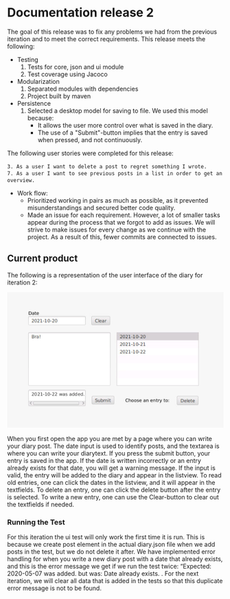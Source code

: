# Documentation release 2

The goal of this release was to fix any problems we had from the previous iteration and to meet the correct requirements. 
This release meets the following:

- Testing 
    1. Tests for core, json and ui module
    2. Test coverage using Jacoco
- Modularization
    1. Separated modules with dependencies 
    2. Project built by maven
- Persistence
    1. Selected a desktop model for saving to file. We used this model because:
        - It allows the user more control over what is saved in the diary.
        - The use of a "Submit"-button implies that the entry is saved when pressed, and not continuously.


The following user stories were completed for this release: 

    3. As a user I want to delete a post to regret something I wrote.
    7. As a user I want to see previous posts in a list in order to get an overview.


- Work flow:
    - Prioritized working in pairs as much as possible, as it prevented misunderstandings and secured better code quality.
    - Made an issue for each requirement. However, a lot of smaller tasks appear during the process that we forgot to add as issues. We will strive
      to make issues for every change as we continue with the project. As a result of this, fewer commits are connected to issues. 


## Current product

The following is a representation of the user interface of the diary for iteration 2:

![alt text](../release2/Images/Interface.png)

When you first open the app you are met by a page where you can write your diary post. The date input is used to identify posts, and the textarea is where you can write your diarytext. If you press the submit button, your entry is saved in the app. If the date is written incorrectly or an entry already exists for that date, you will get a warning message. If the input is valid, the entry will be added to the diary and appear in the listview. To read old entries, one can click the dates in the listview, and it will appear in the textfields. To delete an entry, one can click the delete button after the entry is selected. To write a new entry, one can use the Clear-button to clear out the textfields if needed.

### Running the Test
For this iteration the ui test will only work the first time it is run. This is because we create post element in the actual diary.json file when we add posts in the test, but we do not delete it after. We have implemented error handling for when you write a new diary post with a date that already exists, and this is the error message we get if we run the test twice: “Expected: 2020-05-07 was added.  but was: Date already exists. . For the next iteration, we will clear all data that is added in the tests so that this duplicate error message is not to be found. 






